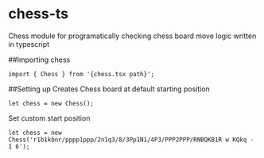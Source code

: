 # chess-ts
Chess module for programatically checking chess board move logic written in typescript

##Importing chess
```
import { Chess } from '{chess.tsx path}';
```

##Setting up
Creates Chess board at default starting position
```
let chess = new Chess();
```

Set custom start position
```
let chess = new Chess('r1b1kbnr/pppp1ppp/2n1q3/8/3Pp1N1/4P3/PPP2PPP/RNBQKB1R w KQkq - 1 6');
```


